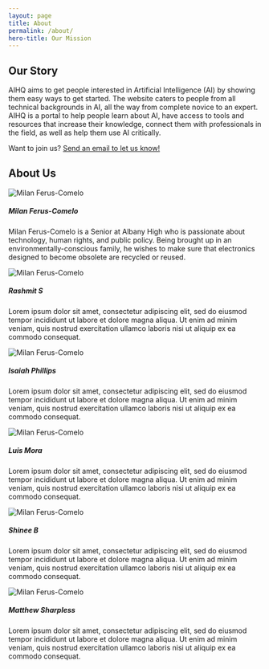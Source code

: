 ```yaml
---
layout: page
title: About
permalink: /about/
hero-title: Our Mission
---
```


<div class="container">
    <div class="row">
        <h2 class="section-title">Our Story</h2>
        <p>AIHQ aims to get people interested in Artificial Intelligence (AI) by showing them easy ways to get started. The website caters to people from all technical backgrounds in AI, all the way from complete novice to an expert. AIHQ is a portal to help people learn about AI, have access to tools and resources that increase their knowledge, connect them with professionals in the field, as well as help them use AI critically. </p>
        <p>Want to join us? <a href="{{ site.baseurl }}/contact/">Send an email to let us know!</a></p>
    </div>
    <div class="row">
        <h2 class="section-title">About Us</h2>
        <div class="row person-info">
            <div class="col-sm-3">
                <img src="/aihq-website/assets/img/milan.png" class="avatar" alt="Milan Ferus-Comelo">
            </div>
            <div class="col-sm">
                <h5 class="person-name">Milan Ferus-Comelo</h5>
                <p>Milan Ferus-Comelo is a Senior at Albany High who is passionate about technology, human rights, and public policy. Being brought up in an environmentally-conscious family, he wishes to make sure that electronics designed to become obsolete are recycled or reused.</p>
            </div>
        </div>
        <div class="row person-info">
            <div class="col-sm-3">
                <img src="/aihq-website/assets/img/milan.png" class="avatar" alt="Milan Ferus-Comelo">
            </div>
            <div class="col-sm">
                <h5 class="person-name">Rashmit S</h5>
                <p>Lorem ipsum dolor sit amet, consectetur adipiscing elit, sed do eiusmod tempor incididunt ut labore et dolore magna aliqua. Ut enim ad minim veniam, quis nostrud exercitation ullamco laboris nisi ut aliquip ex ea commodo consequat.</p>
            </div>
        </div>
        <div class="row person-info">
            <div class="col-sm-3">
                <img src="/aihq-website/assets/img/milan.png" class="avatar" alt="Milan Ferus-Comelo">
            </div>
            <div class="col-sm">
                <h5 class="person-name">Isaiah Phillips</h5>
                <p>Lorem ipsum dolor sit amet, consectetur adipiscing elit, sed do eiusmod tempor incididunt ut labore et dolore magna aliqua. Ut enim ad minim veniam, quis nostrud exercitation ullamco laboris nisi ut aliquip ex ea commodo consequat.</p>
            </div>
        </div>
        <div class="row person-info">
            <div class="col-sm-3">
                <img src="/aihq-website/assets/img/milan.png" class="avatar" alt="Milan Ferus-Comelo">
            </div>
            <div class="col-sm">
                <h5 class="person-name">Luis Mora</h5>
                <p>Lorem ipsum dolor sit amet, consectetur adipiscing elit, sed do eiusmod tempor incididunt ut labore et dolore magna aliqua. Ut enim ad minim veniam, quis nostrud exercitation ullamco laboris nisi ut aliquip ex ea commodo consequat.</p>
            </div>
        </div>
        <div class="row person-info">
            <div class="col-sm-3">
                <img src="/aihq-website/assets/img/milan.png" class="avatar" alt="Milan Ferus-Comelo">
            </div>
            <div class="col-sm">
                <h5 class="person-name">Shinee B</h5>
                <p>Lorem ipsum dolor sit amet, consectetur adipiscing elit, sed do eiusmod tempor incididunt ut labore et dolore magna aliqua. Ut enim ad minim veniam, quis nostrud exercitation ullamco laboris nisi ut aliquip ex ea commodo consequat.</p>
            </div>
        </div>
        <div class="row person-info">
            <div class="col-sm-3">
                <img src="/aihq-website/assets/img/milan.png" class="avatar" alt="Milan Ferus-Comelo">
            </div>
            <div class="col-sm">
                <h5 class="person-name">Matthew Sharpless</h5>
                <p>Lorem ipsum dolor sit amet, consectetur adipiscing elit, sed do eiusmod tempor incididunt ut labore et dolore magna aliqua. Ut enim ad minim veniam, quis nostrud exercitation ullamco laboris nisi ut aliquip ex ea commodo consequat.</p>
            </div>
        </div>
    </div>
</div>


